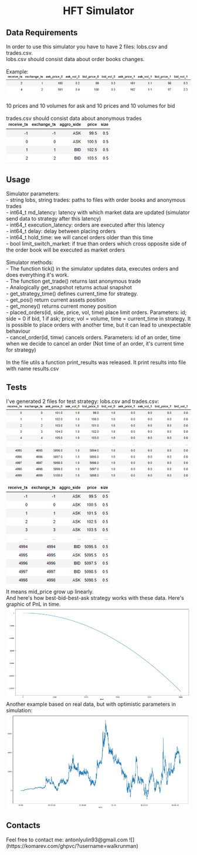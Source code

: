 <h1 align="center">HFT Simulator</a>
<h2 align="left">Data Requirements</h2>
In order to use this simulator you have to have 2 files: lobs.csv and trades.csv. <br>
lobs.csv should consist data about order books changes. <br>
<br>
Example: <br>
<img src="https://github.com/walkrunman/CPP_Simulator_HFT/blob/main/images/order_book_example.png?raw=true" alt="lobs.csv">
<br>
<br>
10 prices and 10 volumes for ask and 10 prices and 10 volumes for bid <br>
<br>
trades.csv should consist data about anonymous trades 
<br>
<img src="https://github.com/walkrunman/CPP_Simulator_HFT/raw/main/images/trades_example.png?raw=true" alt="trades.csv">
<br>
<h2 align="left">Usage</h2>
Simulator parameters: <br>
- string lobs, string trades:   paths to files with order books and anonymous trades <br>
- int64_t md_latency:           latency with which market data are updated (simulator send data to strategy after this latency) <br>
- int64_t execution_latency:    orders are executed after this latency <br>
- int64_t delay:                delay between placing orders<br>
- int64_t hold_time:            we will cancel orders older than this time<br>
- bool limit_switch_market:     if true than orders which cross opposite side of the order book will be executed as market orders<br>
<br>
Simulator methods:
<br>
- The function tick() in the simulator updates data, executes orders and does everything it's work.<br>
- The function get_trade() returns last anonymous trade<br>
- Analogically get_snapshot returns actual snapshot<br>
- get_strategy_time() defines current_time for strategy.<br>
- get_pos() return current assets position <br>
- get_money() returns current money position <br>
- placed_orders(id, side, price, vol, time) place limit orders. Parameters: id; side = 0 if bid, 1 if ask; price; vol = volume, time = current_time in strategy. It is possible to place orders with another time, but it can lead to unexpectable behaviour <br>
- cancel_order(id, timw) cancels orders. Parameters: id of an order, time when we decide to cancel an order (Not time of an order, it's current time for strategy) <br>
<br>
In the file utils a function print_results was released. It print results into file with name results.csv <br>

<h2 align="left">Tests</h2>
I've generated 2 files for test strategy: lobs.csv and trades.csv: <br>
<img src="https://github.com/walkrunman/CPP_Simulator_HFT/blob/main/images/test_lobs.png?raw=true" alt="test_lobs.csv">
<br>
<img src="https://github.com/walkrunman/CPP_Simulator_HFT/blob/main/images/test_trades.png?raw=true" alt="test_trades.csv">
<br>
It means mid_price grow up linearly. <br>
And here's how best-bid-best-ask strategy works with these data. Here's graphic of PnL in time. <br>
<img src="https://github.com/walkrunman/CPP_Simulator_HFT/blob/main/images/bbo_test.png" alt="bbo_test.csv">
<br>
Another example based on real data, but with optimistic parameters in simulation: <br>
<img src="https://github.com/walkrunman/CPP_Simulator_HFT/blob/main/images/bbo.png" alt="bbo.csv">

<h2 align="left">Contacts</h2>
Feel free to contact me: antonlyulin93@gmail.com
![](https://komarev.com/ghpvc/?username=walkrunman)
